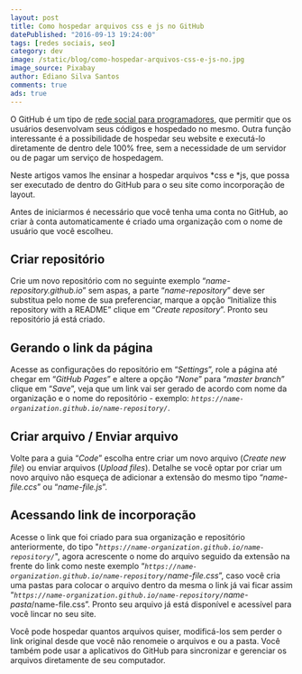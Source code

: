 ```yaml
---
layout: post
title: Como hospedar arquivos css e js no GitHub
datePublished: "2016-09-13 19:24:00"
tags: [redes sociais, seo]
category: dev
image: /static/blog/como-hospedar-arquivos-css-e-js-no.jpg
image_source: Pixabay
author: Ediano Silva Santos
comments: true
ads: true
---
```


O GitHub é um tipo de <a href="http://www.insideblock.com/blog/github-rede-social-dos-programadores.html">rede social para programadores</a>, que permitir que os usuários desenvolvam seus códigos e hospedado no mesmo. Outra função interessante é a possibilidade de hospedar seu website e executá-lo diretamente de dentro dele 100% free, sem a necessidade de um servidor ou de pagar um serviço de hospedagem.

Neste artigos vamos lhe ensinar a hospedar arquivos *css e *js, que possa ser executado de dentro do GitHub para o seu site como incorporação de layout.

Antes de iniciarmos é necessário que você tenha uma conta no GitHub, ao criar à conta automaticamente é criado uma organização com o nome de usuário que você escolheu.

## Criar repositório
Crie um novo repositório com no seguinte exemplo “*name-repository.github.io*” sem aspas, a parte “*name-repository*” deve ser substitua pelo nome de sua preferenciar, marque a opção “Initialize this repository with a README” clique em “*Create repository*”. Pronto seu repositório já está criado.

## Gerando o link da página
Acesse as configurações do repositório em “*Settings*”, role a página até chegar em “*GitHub Pages*” e altere a opção “*None*” para “*master branch*” clique em “*Save*”, veja que um link vai ser gerado de acordo com nome da organização e o nome do repositório - exemplo: *`https://name-organization.github.io/name-repository/`*.

## Criar arquivo / Enviar arquivo
Volte para a guia “*Code*” escolha entre criar um novo arquivo (*Create new file*) ou enviar arquivos (*Upload files*). Detalhe se você optar por criar um novo arquivo não esqueça de adicionar a extensão do mesmo tipo “*name-file.ccs*” ou “*name-file.js*”.

## Acessando link de incorporação
Acesse o link que foi criado para sua organização e repositório anteriormente, do tipo "*`https://name-organization.github.io/name-repository/`*", agora acrescente o nome do arquivo seguido da extensão na frente do link como neste exemplo “*`https://name-organization.github.io/name-repository/`name-file.css*”, caso você cria uma pastas para colocar o arquivo dentro da mesma o link já vai ficar assim “*`https://name-organization.github.io/name-repository/`name-pasta*/name-file.css”. Pronto seu arquivo já está disponível e acessível para você lincar no seu site.

Você pode hospedar quantos arquivos quiser, modificá-los sem perder o link original desde que você não renomeie o arquivos e ou a pasta. Você também pode usar a aplicativos do GitHub para sincronizar e gerenciar os arquivos diretamente de seu computador.